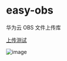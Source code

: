 # easy-obs

华为云 OBS 文件上传库

[上传测试](https://wangminghua111.github.io/easy-obs/test)

![image](https://user-images.githubusercontent.com/51693922/191936700-788e84a2-2302-4ca2-9134-3634cc3487ae.png)
